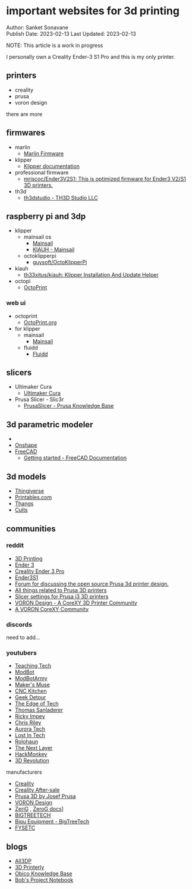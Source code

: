 # important websites for 3d printing
Author: Sanket Sonavane   
Publish Date: 2023-02-13 
Last Updated: 2023-02-13    

NOTE: This article is a work in progress

I personally own a Creality Ender-3 S1 Pro and this is my only printer. 

## printers

- creality
- prusa
- voron design

there are more

## firmwares
- marlin 
    - [Marlin Firmware](https://marlinfw.org/)
- klipper 
    - [Klipper documentation](https://www.klipper3d.org/)
- professional firmware 
    - [mriscoc/Ender3V2S1: This is optimized firmware for Ender3 V2/S1 3D printers.](https://github.com/mriscoc/Ender3V2S1)
- th3d 
    - [th3dstudio - TH3D Studio LLC](https://github.com/th3dstudio)

## raspberry pi and 3dp
- klipper
    - mainsail os
        - [Mainsail](https://docs.mainsail.xyz/)
        - [KIAUH - Mainsail](https://docs.mainsail.xyz/setup/kiauh)
    - octoklipperpi
        - [guysoft/OctoKlipperPi](https://github.com/guysoft/OctoKlipperPi)
- kiauh
    - [th33xitus/kiauh: Klipper Installation And Update Helper](https://github.com/th33xitus/kiauh)
- octopi
    - [OctoPrint](https://octoprint.org/download/)
    
### web ui
- octoprint
    - [OctoPrint.org](https://octoprint.org/)
- for klipper 
    - mainsail
        - [Mainsail](https://docs.mainsail.xyz/)
    - fluidd
        - [Fluidd](https://docs.fluidd.xyz/)

## slicers

- Ultimaker Cura
    - [Ultimaker Cura](https://support.makerbot.com/s/topic/0TO5b000000Q4utGAC/ultimaker-cura)
- Prusa Slicer - Slic3r 
    - [PrusaSlicer - Prusa Knowledge Base](https://help.prusa3d.com/category/prusaslicer_204) 

## 3d parametric modeler
- 
- [Onshape](https://www.onshape.com/en/)
- [FreeCAD](https://www.freecad.org/)
    - [Getting started - FreeCAD Documentation](https://wiki.freecad.org/Getting_started) 

## 3d models
- [Thingiverse](https://www.thingiverse.com/)
- [Printables.com](https://www.printables.com/)
- [Thangs](https://thangs.com/)
- [Cults](https://cults3d.com/en)

## communities

### reddit
- [3D Printing](https://www.reddit.com/r/3Dprinting/) 
- [Ender 3](https://www.reddit.com/r/ender3/)
- [Creality Ender 3 Pro](https://www.reddit.com/r/Ender3Pro/)
- [Ender3S1](https://www.reddit.com/r/Ender3S1/)
- [Forum for discussing the open source Prusa 3d printer design.](https://www.reddit.com/r/prusa/)
- [All things related to Prusa 3D printers](https://www.reddit.com/r/prusa3d/)
- [Slicer settings for Prusa i3 3D printers](https://www.reddit.com/r/PrusaSlicerSettings/)
- [VORON Design - A CoreXY 3D Printer Community](https://www.reddit.com/r/VORONDesign/)
- [A VORON CoreXY Community](https://www.reddit.com/r/voroncorexy/)

### discords 
need to add...

### youtubers
- [Teaching Tech](https://www.youtube.com/@TeachingTech/videos) 
- [ModBot](https://www.youtube.com/@ModBotArmy/videos) 
- [ModBotArmy](https://www.youtube.com/@ModBotArmyy/featured) 
- [Maker's Muse](https://www.youtube.com/@MakersMuse/videos)
- [CNC Kitchen](https://www.youtube.com/@CNCKitchen/videos) 
- [Geek Detour](https://www.youtube.com/@GeekDetour)
- [The Edge of Tech](https://www.youtube.com/@TheEdgeofTech/videos) 
- [Thomas Sanladerer](https://www.youtube.com/@MadeWithLayers/videos)
- [Ricky Impey](https://www.youtube.com/@RickyImpey/videos)
- [Chris Riley](https://www.youtube.com/@ChrisRiley/videos)
- [Aurora Tech](https://www.youtube.com/@AuroraTech/videos)  
- [Lost In Tech](https://www.youtube.com/@LostInTech3D/videos) 
- [Rolohaun](https://www.youtube.com/@Rolohaun/videos)  
- [The Next Layer](https://www.youtube.com/@thenextlayer/videos)  
- [HackMonkey](https://www.youtube.com/@HackMonkey/videos) 
- [3D Revolution](https://www.youtube.com/@3DRevolution/videos)

manufacturers
- [Creality](https://www.youtube.com/@Creality3D/videos)
- [Creality After-sale](https://www.youtube.com/@crealityafter-sale5706/videos)
- [Prusa 3D by Josef Prusa](https://www.youtube.com/@Prusa3D/videos)
- [VORON Design](https://www.youtube.com/@russiancatfood/videos) 
- [ZeriG](https://zerog.one/) , [ZeroG docs](https://docs.zerog.one/)]
- [BIGTREETECH](https://bigtree-tech.com/)
- [Biqu Equipment - BigTreeTech](https://biqu.equipment/) 
- [FYSETC](https://www.fysetc.com/) 

## blogs

- [All3DP](https://all3dp.com)
- [3D Printerly](https://3dprinterly.com/) 
- [Obico Knowledge Base](https://www.obico.io/blog/) 
- [Bob's Project Notebook](https://projects.ttlexceeded.com/index.html) 